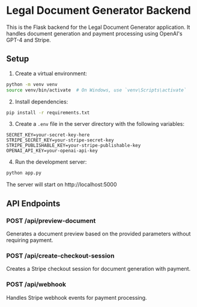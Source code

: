 # Legal Document Generator Backend

This is the Flask backend for the Legal Document Generator application. It handles document generation and payment processing using OpenAI's GPT-4 and Stripe.

## Setup

1. Create a virtual environment:
```bash
python -m venv venv
source venv/bin/activate  # On Windows, use `venv\Scripts\activate`
```

2. Install dependencies:
```bash
pip install -r requirements.txt
```

3. Create a `.env` file in the server directory with the following variables:
```
SECRET_KEY=your-secret-key-here
STRIPE_SECRET_KEY=your-stripe-secret-key
STRIPE_PUBLISHABLE_KEY=your-stripe-publishable-key
OPENAI_API_KEY=your-openai-api-key
```

4. Run the development server:
```bash
python app.py
```

The server will start on http://localhost:5000

## API Endpoints

### POST /api/preview-document
Generates a document preview based on the provided parameters without requiring payment.

### POST /api/create-checkout-session
Creates a Stripe checkout session for document generation with payment.

### POST /api/webhook
Handles Stripe webhook events for payment processing. 